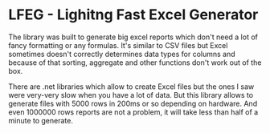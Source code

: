 # LFEG - Lighitng Fast Excel Generator

The library was built to generate big excel reports which don't need a lot of fancy formatting or any formulas. It's similar to CSV files but Excel sometimes doesn't correctly determines data types for columns and because of that sorting, aggregate and other functions don't work out of the box. 

There are .net libraries which allow to create Excel files but the ones I saw were very-very slow when you have a lot of data. But this library allows to generate files with 5000 rows in 200ms or so depending on hardware. And even 1000000 rows reports are not a problem, it will take less than half of a minute to generate.

